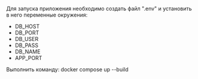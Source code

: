 Для запуска приложения необходимо создать файл ".env" и установить в него переменные окружения:
- DB_HOST
- DB_PORT
- DB_USER
- DB_PASS
- DB_NAME
- APP_PORT

Выполнить команду: 
    docker compose up --build
